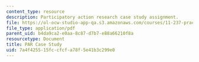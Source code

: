 ```yaml
---
content_type: resource
description: Participatory action research case study assignment.
file: https://ol-ocw-studio-app-qa.s3.amazonaws.com/courses/11-237-practice-of-participatory-action-research-par-spring-2016/7a4f425515fccfcfa78f5e41b3c299e0_MIT11_237S16_PARAssignment.pdf
file_type: application/pdf
parent_uid: b4da9ca2-e0aa-8c87-d7b7-e88a66210f8a
resourcetype: Document
title: PAR Case Study
uid: 7a4f4255-15fc-cfcf-a78f-5e41b3c299e0
---
```

